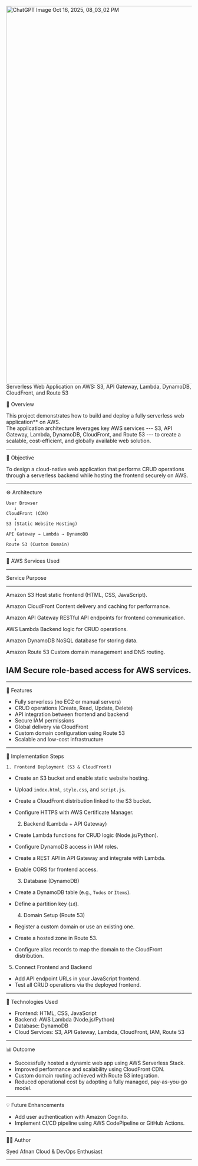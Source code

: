 <img width="1536" height="1024" alt="ChatGPT Image Oct 16, 2025, 08_03_02 PM" src="https://github.com/user-attachments/assets/04e65b1a-429b-4c9e-96c9-cb6190db1b99" />Serverless Web Application on AWS: S3, API Gateway, Lambda, DynamoDB, CloudFront, and Route 53

📘 Overview

This project demonstrates how to build and deploy a fully serverless
web application** on AWS.\
The application architecture leverages key AWS services --- S3, API
Gateway, Lambda, DynamoDB, CloudFront, and Route 53 --- to create a
scalable, cost-efficient, and globally available web solution.

------------------------------------------------------------------------

🎯 Objective

To design a cloud-native web application that performs CRUD operations
through a serverless backend while hosting the frontend securely on AWS.

------------------------------------------------------------------------

⚙️ Architecture

    User Browser
       ↓
    CloudFront (CDN)
       ↓
    S3 (Static Website Hosting)
       ↓
    API Gateway → Lambda → DynamoDB
       ↓
    Route 53 (Custom Domain)

------------------------------------------------------------------------

🧩 AWS Services Used

  -----------------------------------------------------------------------
  Service                             Purpose
  ----------------------------------- -----------------------------------
  Amazon S3                           Host static frontend (HTML, CSS,
                                      JavaScript).

  Amazon CloudFront                   Content delivery and caching for
                                      performance.

  Amazon API Gateway                  RESTful API endpoints for frontend
                                      communication.

  AWS Lambda                          Backend logic for CRUD operations.

  Amazon DynamoDB                     NoSQL database for storing data.

  Amazon Route 53                     Custom domain management and DNS
                                      routing.

  IAM                                 Secure role-based access for AWS
                                      services.
  -----------------------------------------------------------------------

------------------------------------------------------------------------

🧠 Features

-   Fully serverless (no EC2 or manual servers)
-   CRUD operations (Create, Read, Update, Delete)
-   API integration between frontend and backend
-   Secure IAM permissions
-   Global delivery via CloudFront
-   Custom domain configuration using Route 53
-   Scalable and low-cost infrastructure

------------------------------------------------------------------------

 🚀 Implementation Steps

    1. Frontend Deployment (S3 & CloudFront)

-   Create an S3 bucket and enable static website hosting.
-   Upload `index.html`, `style.css`, and `script.js`.
-   Create a CloudFront distribution linked to the S3 bucket.
-   Configure HTTPS with AWS Certificate Manager.

    2. Backend (Lambda + API Gateway)

-   Create Lambda functions for CRUD logic (Node.js/Python).
-   Configure DynamoDB access in IAM roles.
-   Create a REST API in API Gateway and integrate with Lambda.
-   Enable CORS for frontend access.

    3. Database (DynamoDB)

-   Create a DynamoDB table (e.g., `Todos` or `Items`).
-   Define a partition key (`id`).

    4. Domain Setup (Route 53)

-   Register a custom domain or use an existing one.
-   Create a hosted zone in Route 53.
-   Configure alias records to map the domain to the CloudFront
    distribution.

   5. Connect Frontend and Backend

-   Add API endpoint URLs in your JavaScript frontend.
-   Test all CRUD operations via the deployed frontend.

------------------------------------------------------------------------

🧰 Technologies Used

-  Frontend:  HTML, CSS, JavaScript
-   Backend:  AWS Lambda (Node.js/Python)
-  Database:  DynamoDB
-  Cloud Services: S3, API Gateway, Lambda, CloudFront, IAM, Route 53

------------------------------------------------------------------------

📊 Outcome

-   Successfully hosted a dynamic web app using AWS Serverless Stack.
-   Improved performance and scalability using CloudFront CDN.
-   Custom domain routing achieved with Route 53 integration.
-   Reduced operational cost by adopting a fully managed, pay-as-you-go
    model.

------------------------------------------------------------------------

💡 Future Enhancements

-   Add user authentication with Amazon Cognito.
-   Implement CI/CD pipeline using AWS CodePipeline or GitHub
    Actions.

------------------------------------------------------------------------

🧑‍💻 Author

Syed Afnan
Cloud & DevOps Enthusiast 

------------------------------------------------------------------------
